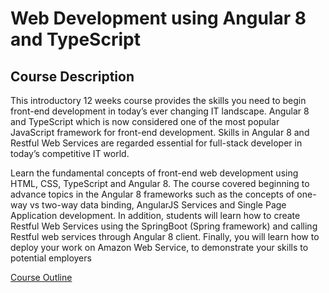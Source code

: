 # Web Development using Angular 8 and TypeScript

## Course Description
This introductory 12 weeks course provides the skills you need to begin front-end development in today’s ever changing IT landscape. Angular 8 and TypeScript which is now considered one of the most popular JavaScript framework for front-end development. Skills in Angular 8 and Restful Web Services are regarded essential for full-stack developer in today’s competitive IT world.

Learn the fundamental concepts of front-end web development using HTML, CSS, TypeScript and Angular 8. The course covered beginning to advance topics in the Angular 8 frameworks such as the concepts of one-way vs two-way data binding, AngularJS Services and Single Page Application development. In addition, students will learn how to create Restful Web Services using the SpringBoot (Spring framework) and calling Restful web services through Angular 8 client. Finally, you will learn how to deploy your work on Amazon Web Service, to demonstrate your skills to potential employers

[Course Outline](./outline.doc)